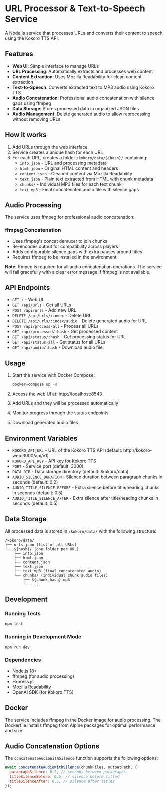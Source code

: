 # URL Processor & Text-to-Speech Service

A Node.js service that processes URLs and converts their content to speech using the Kokoro TTS API.

## Features

- **Web UI**: Simple interface to manage URLs
- **URL Processing**: Automatically extracts and processes web content
- **Content Extraction**: Uses Mozilla Readability for clean content extraction
- **Text-to-Speech**: Converts extracted text to MP3 audio using Kokoro TTS
- **Audio Concatenation**: Professional audio concatenation with silence gaps using ffmpeg
- **Data Storage**: Stores processed data in organized JSON files
- **Audio Management**: Delete generated audio to allow reprocessing without removing URLs

## How it works

1. Add URLs through the web interface
2. Service creates a unique hash for each URL
3. For each URL, creates a folder `/kokoro/data/${hash}/` containing:
   - `info.json` - URL and processing metadata
   - `html.json` - Original HTML content and headers
   - `content.json` - Cleaned content via Mozilla Readability
   - `text.json` - Plain text extracted from HTML with chunk metadata
   - `chunks/` - Individual MP3 files for each text chunk
   - `text.mp3` - Final concatenated audio file with silence gaps

## Audio Processing

The service uses ffmpeg for professional audio concatenation:

### ffmpeg Concatenation

- Uses ffmpeg's concat demuxer to join chunks
- Re-encodes output for compatibility across players
- Adds configurable silence gaps with extra pauses around titles
- Requires ffmpeg to be installed in the environment

**Note**: ffmpeg is required for all audio concatenation operations. The service will fail gracefully with a clear error message if ffmpeg is not available.

## API Endpoints

- `GET /` - Web UI
- `GET /api/urls` - Get all URLs
- `POST /api/urls` - Add new URL
- `DELETE /api/urls/:index` - Delete URL
- `DELETE /api/urls/:index/audio` - Delete generated audio for URL
- `POST /api/process-all` - Process all URLs
- `GET /api/processed/:hash` - Get processed content
- `GET /api/status/:hash` - Get processing status for URL
- `GET /api/status-all` - Get status for all URLs
- `GET /api/audio/:hash` - Download audio file

## Usage

1. Start the service with Docker Compose:

   ```bash
   docker-compose up -d
   ```

2. Access the web UI at: http://localhost:8543

3. Add URLs and they will be processed automatically
4. Monitor progress through the status endpoints
5. Download generated audio files

## Environment Variables

- `KOKORO_API_URL` - URL of the Kokoro TTS API (default: http://kokoro-web:3000/api/v1)
- `KOKORO_API_KEY` - API key for Kokoro TTS
- `PORT` - Service port (default: 3000)
- `DATA_DIR` - Data storage directory (default: /kokoro/data)
- `AUDIO_SILENCE_DURATION` - Silence duration between paragraph chunks in seconds (default: 0.2)
- `AUDIO_TITLE_SILENCE_BEFORE` - Extra silence before title/heading chunks in seconds (default: 0.5)
- `AUDIO_TITLE_SILENCE_AFTER` - Extra silence after title/heading chunks in seconds (default: 0.5)

## Data Storage

All processed data is stored in `/kokoro/data/` with the following structure:

```
/kokoro/data/
├── urls.json (list of all URLs)
└── ${hash}/ (one folder per URL)
    ├── info.json
    ├── html.json
    ├── content.json
    ├── text.json
    ├── text.mp3 (final concatenated audio)
    └── chunks/ (individual chunk audio files)
        ├── ${chunk_hash}.mp3
        └── ...
```

## Development

### Running Tests

```bash
npm test
```

### Running in Development Mode

```bash
npm run dev
```

### Dependencies

- Node.js 18+
- ffmpeg (for audio processing)
- Express.js
- Mozilla Readability
- OpenAI SDK (for Kokoro TTS)

## Docker

The service includes ffmpeg in the Docker image for audio processing. The Dockerfile installs ffmpeg from Alpine packages for optimal performance and size.

## Audio Concatenation Options

The `concatenateAudioWithSilence` function supports the following options:

```javascript
await concatenateAudioWithSilence(chunkFiles, outputPath, {
  paragraphSilence: 0.2, // seconds between paragraphs
  titleSilenceBefore: 0.5, // silence before titles
  titleSilenceAfter: 0.5, // silence after titles
});
```
